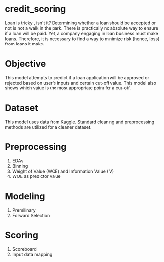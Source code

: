 # credit_scoring
Loan is tricky , isn't it? Determining whether a loan should be accepted or not is not a walk in the park. There is practically no absolute way to ensure if a loan will be paid. Yet, a company engaging in loan business must make loans.
Therefore, it is necessary to find a way to minimize risk (hence, loss) from loans it make.

# Objective
This model attempts to predict if a loan application will be approved or rejected based on user's inputs and certain cut-off value. This model also shows which value is the most appropriate point for a cut-off.

# Dataset
This model uses data from [Kaggle](https://www.kaggle.com/datasets/rikdifos/credit-card-approval-prediction). Standard cleaning and preprocessing methods are utilized for a cleaner dataset.

# Preprocessing
1. EDAs
2. Binning
3. Weight of Value (WOE) and Information Value (IV)
4. WOE as predictor value

# Modeling
1. Premilinary
2. Forward Selection

# Scoring
1. Scoreboard
2. Input data mapping
